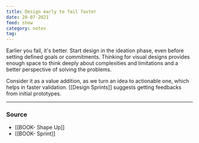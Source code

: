 ```yaml
---
title: Design early to fail faster
date: 20-07-2021
feed: show
category: notes
tag: 
---
```


Earlier you fail, it's better. Start design in the ideation phase, even before setting defined goals or commitments. Thinking for visual designs provides enough space to think deeply about complexities and limitations and a better perspective of solving the problems. 

Consider it as a value addition, as we turn an idea to actionable one, which helps in faster validation. [[Design Sprints]] suggests getting feedbacks from initial prototypes.

---
### Source
- [[BOOK- Shape Up]]
- [[BOOK- Sprint]]
